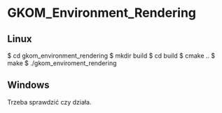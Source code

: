 # GKOM_Environment_Rendering



## Linux

$ cd gkom_environment_rendering
$ mkdir build
$ cd build
$ cmake ..
$ make
$ ./gkom_enviroment_rendering


## Windows

Trzeba sprawdzić czy działa.